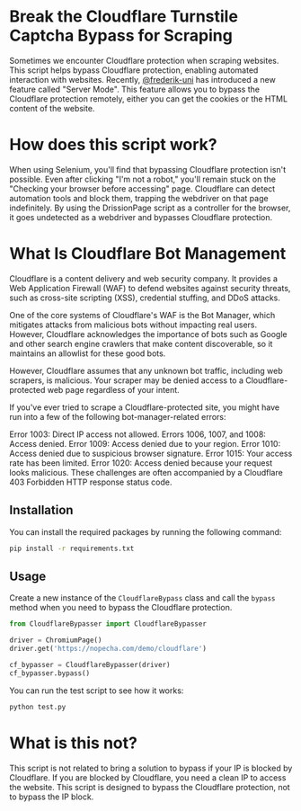 
# Break the Cloudflare Turnstile Captcha Bypass for Scraping

Sometimes we encounter Cloudflare protection when scraping websites. This script helps bypass Cloudflare protection, enabling automated interaction with websites.
Recently, [@frederik-uni](https://github.com/frederik-uni) has introduced a new feature called "Server Mode". This feature allows you to bypass the Cloudflare protection remotely, either you can get the cookies or the HTML content of the website.

# How does this script work?

When using Selenium, you'll find that bypassing Cloudflare protection isn't possible. Even after clicking "I'm not a robot," you'll remain stuck on the "Checking your browser before accessing" page. Cloudflare can detect automation tools and block them, trapping the webdriver on that page indefinitely. By using the DrissionPage script as a controller for the browser, it goes undetected as a webdriver and bypasses Cloudflare protection.

# What Is Cloudflare Bot Management
Cloudflare is a content delivery and web security company. It provides a Web Application Firewall (WAF) to defend websites against security threats, such as cross-site scripting (XSS), credential stuffing, and DDoS attacks.

One of the core systems of Cloudflare's WAF is the Bot Manager, which mitigates attacks from malicious bots without impacting real users. However, Cloudflare acknowledges the importance of bots such as Google and other search engine crawlers that make content discoverable, so it maintains an allowlist for these good bots.

However, Cloudflare assumes that any unknown bot traffic, including web scrapers, is malicious. Your scraper may be denied access to a Cloudflare-protected web page regardless of your intent.

If you've ever tried to scrape a Cloudflare-protected site, you might have run into a few of the following bot-manager-related errors:

Error 1003: Direct IP access not allowed.
Errors 1006, 1007, and 1008: Access denied.
Error 1009: Access denied due to your region.
Error 1010: Access denied due to suspicious browser signature.
Error 1015: Your access rate has been limited.
Error 1020: Access denied because your request looks malicious.
These challenges are often accompanied by a Cloudflare 403 Forbidden HTTP response status code.


## Installation

You can install the required packages by running the following command:

```bash
pip install -r requirements.txt
```

## Usage

Create a new instance of the `CloudflareBypass` class and call the `bypass` method when you need to bypass the Cloudflare protection.

```python
from CloudflareBypasser import CloudflareBypasser

driver = ChromiumPage()
driver.get('https://nopecha.com/demo/cloudflare')

cf_bypasser = CloudflareBypasser(driver)
cf_bypasser.bypass()
```

You can run the test script to see how it works:

```bash
python test.py
```

# What is this not?

This script is not related to bring a solution to bypass if your IP is blocked by Cloudflare. If you are blocked by Cloudflare, you need a clean IP to access the website. This script is designed to bypass the Cloudflare protection, not to bypass the IP block.

